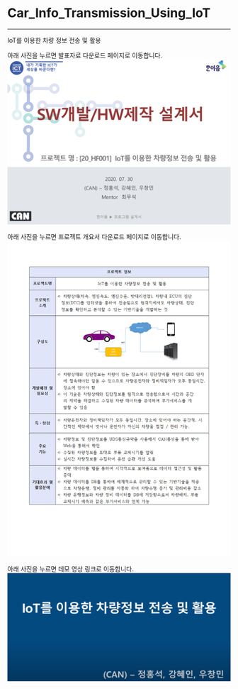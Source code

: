 # Car_Info_Transmission_Using_IoT
---

IoT를 이용한 차량 정보 전송 및 활용

아래 사진을 누르면 발표자료 다운로드 페이지로 이동합니다.
[![Project Presentation](main/MeetingMinute/presentation_thumbnail.png)](main/MeetingMinute/SW개발_HW제작설계서_일반_최종_.pptx)<br>

아래 사진을 누르면 프로젝트 개요서 다운로드 페이지로 이동합니다.
[![Project Report](main/MeetingMinute/document_thumbnail.png)](main/MeetingMinute/한이음_ICT멘토링_프로젝트_중간보고서_IoT를_이용한_차량정보_전송_및_활용_최종_.hwp)<br>

아래 사진을 누르면 데모 영상 링크로 이동합니다.
[![Youtube](main/MeetingMinute/youtube_thumbnail.png)](https://youtu.be/HxeCA7awFlk?si=O_MYcT4yE5AFmc94)<br>

